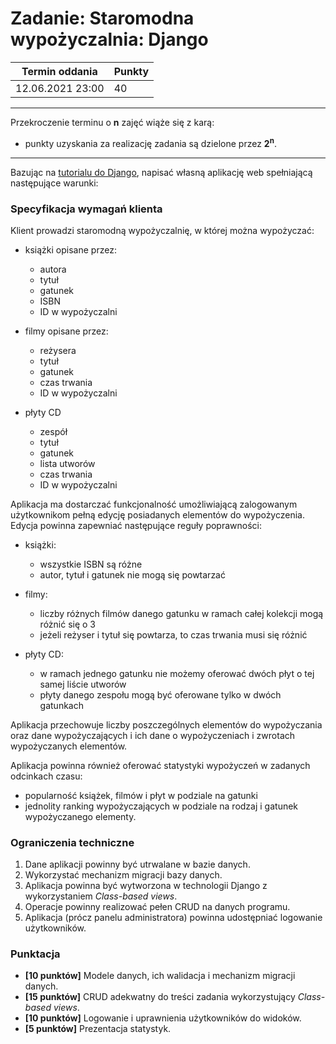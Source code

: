 # Zadanie: Staromodna wypożyczalnia: Django

| Termin oddania | Punkty     |
|----------------|:-----------|
|    12.06.2021 23:00 |   40        |

--- 
Przekroczenie terminu o **n** zajęć wiąże się z karą:
- punkty uzyskania za realizację zadania są dzielone przez **2<sup>n</sup>**.

--- 
Bazując na [tutorialu do Django](https://docs.djangoproject.com/pl/3.2/intro/tutorial01/), 
napisać własną aplikację web spełniającą następujące warunki:

### Specyfikacja wymagań klienta
Klient prowadzi staromodną wypożyczalnię, w której można wypożyczać:
- książki opisane przez:
    - autora
    - tytuł
    - gatunek
    - ISBN
    - ID w wypożyczalni
  
- filmy opisane przez:
    - reżysera
    - tytuł
    - gatunek
    - czas trwania
    - ID w wypożyczalni
    
- płyty CD
    - zespół
    - tytuł
    - gatunek
    - lista utworów
    - czas trwania
    - ID w wypożyczalni
    
Aplikacja ma dostarczać funkcjonalność umożliwiającą zalogowanym użytkownikom pełną edycję
posiadanych elementów do wypożyczenia. 
Edycja powinna zapewniać następujące reguły poprawności:
- książki:
    - wszystkie ISBN są różne
    - autor, tytuł i gatunek nie mogą się powtarzać
  
- filmy:
    - liczby różnych filmów danego gatunku w ramach całej kolekcji mogą różnić się o 3
    - jeżeli reżyser i tytuł się powtarza, to czas trwania musi się różnić
    
- płyty CD:
    - w ramach jednego gatunku nie możemy oferować dwóch płyt o tej samej liście utworów
    - płyty danego zespołu mogą być oferowane tylko w dwóch gatunkach
    
Aplikacja przechowuje liczby poszczególnych elementów do wypożyczania oraz dane wypożyczających i 
ich dane o wypożyczeniach i zwrotach wypożyczanych elementów.

Aplikacja powinna również oferować statystyki wypożyczeń w zadanych odcinkach czasu:
- popularność książek, filmów i płyt w podziale na gatunki
- jednolity ranking wypożyczających w podziale na rodzaj i gatunek wypożyczanego elementy.

### Ograniczenia techniczne
1. Dane aplikacji powinny być utrwalane w bazie danych.
1. Wykorzystać mechanizm migracji bazy danych.
1. Aplikacja powinna być wytworzona w technologii Django z wykorzystaniem *Class-based views*.
1. Operacje powinny realizować pełen CRUD na danych programu.
1. Aplikacja (prócz panelu administratora) powinna udostępniać logowanie użytkowników.

### Punktacja
- **[10 punktów]** Modele danych, ich walidacja i mechanizm migracji danych.
- **[15 punktów]** CRUD adekwatny do treści zadania wykorzystujący *Class-based views*.
- **[10 punktów]** Logowanie i uprawnienia użytkowników do widoków.
- **[5 punktów]** Prezentacja statystyk.
